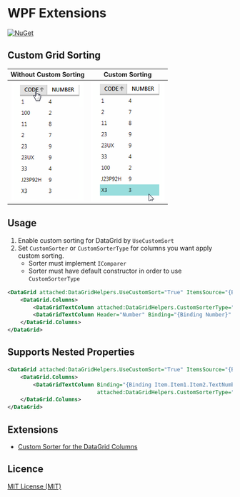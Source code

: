  # WPF Extensions
 [![NuGet](https://img.shields.io/nuget/v/WpfEx.svg)](https://www.nuget.org/packages/WpfEx)

## Custom Grid Sorting

Without Custom Sorting     |  Custom Sorting
:-------------------------:|:-------------------------:
![no custom sorting](https://raw.githubusercontent.com/lezhkin11/wpf-extensions/master/docs/column_without_custom_sorting.png)  |  ![custom sorting](https://raw.githubusercontent.com/lezhkin11/wpf-extensions/master/docs/column_custom_sorting_str_logical_comparer.png)


## Usage 
1) Enable custom sorting for DataGrid by `UseCustomSort`
2) Set `CustomSorter` or `CustomSorterType` for columns you want apply custom sorting.
   - Sorter must implement `IComparer`
   - Sorter must have default constructor in order to use `CustomSorterType`

```xml
<DataGrid attached:DataGridHelpers.UseCustomSort="True" ItemsSource="{Binding Items}" AutoGenerateColumns="False">
    <DataGrid.Columns>
        <DataGridTextColumn attached:DataGridHelpers.CustomSorterType="{x:Type comparers:StrLogicalComparer}" Binding="{Binding CodeText}" Header="Code"  />
        <DataGridTextColumn Header="Number" Binding="{Binding Number}" />
    </DataGrid.Columns>
</DataGrid>
```

## Supports Nested Properties

```xml
<DataGrid attached:DataGridHelpers.UseCustomSort="True" ItemsSource="{Binding Items}" AutoGenerateColumns="False">
    <DataGrid.Columns>
        <DataGridTextColumn Binding="{Binding Item.Item1.Item2.TextNumber}" Header="Code" 
                            attached:DataGridHelpers.CustomSorterType="{x:Type comparers:StrLogicalComparer}" />
    </DataGrid.Columns>
</DataGrid>
```


## Extensions
- [Custom Sorter for the DataGrid Columns](https://github.com/lezhkin11/wpf-extensions/wiki/DataGrid-Columns-Custom-Sorter)

## Licence
[MIT License (MIT)](./LICENSE)
